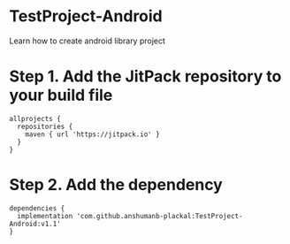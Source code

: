 # TestProject-Android
Learn how to create android library project

# Step 1. Add the JitPack repository to your build file
```
allprojects {
  repositories {
    maven { url 'https://jitpack.io' }
  }
}
```
# Step 2. Add the dependency
```
dependencies {
  implementation 'com.github.anshumanb-plackal:TestProject-Android:v1.1'
}
```
